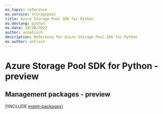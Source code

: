 ```yaml
---
ms.topic: reference
ms.service: storagepool
title: Azure Storage Pool SDK for Python
ms.devlang: python
ms.data: 10/28/2022
author: annatisch
description: Reference for Azure Storage Pool SDK for Python
ms.author: antisch
---
```

# Azure Storage Pool SDK for Python - preview

## Management packages - preview
[!INCLUDE [mgmt-packages](storage-pool-mgmt-index.md)]